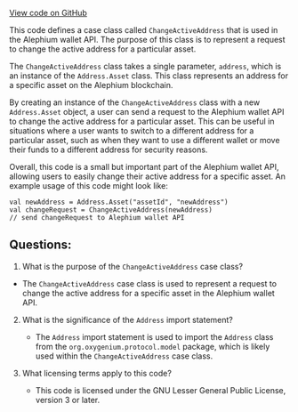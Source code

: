 [View code on GitHub](https://github.com/oxygenium/oxygenium/wallet/src/main/scala/org/oxygenium/wallet/api/model/ChangeActiveAddress.scala)

This code defines a case class called `ChangeActiveAddress` that is used in the Alephium wallet API. The purpose of this class is to represent a request to change the active address for a particular asset. 

The `ChangeActiveAddress` class takes a single parameter, `address`, which is an instance of the `Address.Asset` class. This class represents an address for a specific asset on the Alephium blockchain. 

By creating an instance of the `ChangeActiveAddress` class with a new `Address.Asset` object, a user can send a request to the Alephium wallet API to change the active address for a particular asset. This can be useful in situations where a user wants to switch to a different address for a particular asset, such as when they want to use a different wallet or move their funds to a different address for security reasons. 

Overall, this code is a small but important part of the Alephium wallet API, allowing users to easily change their active address for a specific asset. An example usage of this code might look like:

```
val newAddress = Address.Asset("assetId", "newAddress")
val changeRequest = ChangeActiveAddress(newAddress)
// send changeRequest to Alephium wallet API
```
## Questions: 
 1. What is the purpose of the `ChangeActiveAddress` case class?
   - The `ChangeActiveAddress` case class is used to represent a request to change the active address for a specific asset in the Alephium wallet API.

2. What is the significance of the `Address` import statement?
   - The `Address` import statement is used to import the `Address` class from the `org.oxygenium.protocol.model` package, which is likely used within the `ChangeActiveAddress` case class.

3. What licensing terms apply to this code?
   - This code is licensed under the GNU Lesser General Public License, version 3 or later.